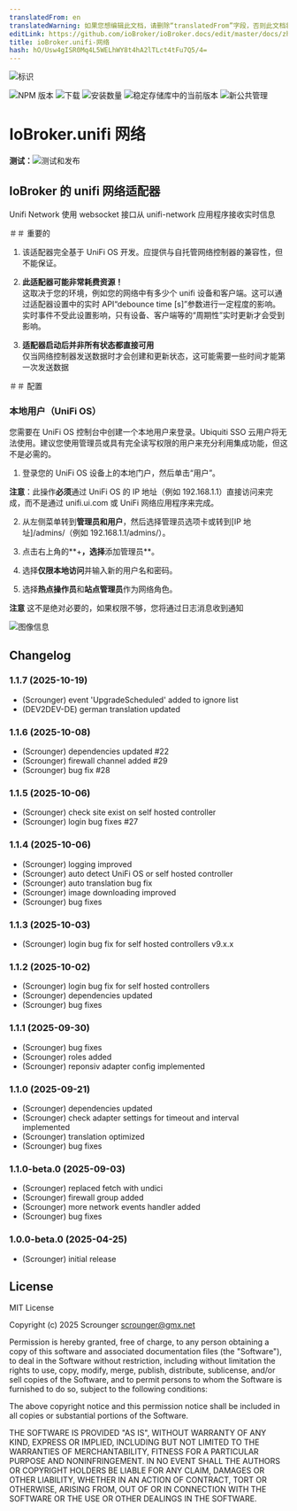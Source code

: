 ```yaml
---
translatedFrom: en
translatedWarning: 如果您想编辑此文档，请删除“translatedFrom”字段，否则此文档将再次自动翻译
editLink: https://github.com/ioBroker/ioBroker.docs/edit/master/docs/zh-cn/adapterref/iobroker.unifi-network/README.md
title: ioBroker.unifi-网络
hash: hO/Usw4gISR0Mq4L5WELhWY8t4hA2lTLct4tFu7Q5/4=
---
```

![标识](../../../en/adapterref/iobroker.unifi-network/admin/unifi-network.png)

![NPM 版本](https://img.shields.io/npm/v/iobroker.unifi-network.svg)
![下载](https://img.shields.io/npm/dm/iobroker.unifi-network.svg)
![安装数量](https://iobroker.live/badges/unifi-network-installed.svg)
![稳定存储库中的当前版本](https://iobroker.live/badges/unifi-network-stable.svg)
![新公共管理](https://nodei.co/npm/iobroker.unifi-network.png?downloads=true)

# IoBroker.unifi 网络
**测试：**![测试和发布](https://github.com/Scrounger/ioBroker.unifi-network/workflows/Test%20and%20Release/badge.svg)

## IoBroker 的 unifi 网络适配器
Unifi Network 使用 websocket 接口从 unifi-network 应用程序接收实时信息

＃＃ 重要的
1. 该适配器完全基于 UniFi OS 开发。应提供与自托管网络控制器的兼容性，但不能保证。

2. **此适配器可能非常耗费资源！**<br>这取决于您的环境，例如您的网络中有多少个 unifi 设备和客户端。这可以通过适配器设置中的实时 API“debounce time [s]”参数进行一定程度的影响。实时事件不受此设置影响，只有设备、客户端等的“周期性”实时更新才会受到影响。

3. **适配器启动后并非所有状态都直接可用**<br>仅当网络控制器发送数据时才会创建和更新状态，这可能需要一些时间才能第一次发送数据

＃＃ 配置
### 本地用户（UniFi OS）
您需要在 UniFi OS 控制台中创建一个本地用户来登录。Ubiquiti SSO 云用户将无法使用。建议您使用管理员或具有完全读写权限的用户来充分利用集成功能，但这不是必需的。

1. 登录您的 UniFi OS 设备上的本地门户，然后单击“用户”。

**注意**：此操作**必须**通过 UniFi OS 的 IP 地址（例如 192.168.1.1）直接访问来完成，而不是通过 unifi.ui.com 或 UniFi 网络应用程序来完成。

2. 从左侧菜单转到**管理员和用户**，然后选择管理员选项卡或转到[IP 地址]/admins/（例如 192.168.1.1/admins/）。

3. 点击右上角的**+**，选择**添加管理员**。

4. 选择**仅限本地访问**并输入新的用户名和密码。

5. 选择**热点操作员**和**站点管理员**作为网络角色。

**注意** 这不是绝对必要的，如果权限不够，您将通过日志消息收到通知

![图像信息](../../../en/adapterref/iobroker.unifi-network/doc/config_local_user.png)

## Changelog

<!--
	Placeholder for the next version (at the beginning of the line):
	### **WORK IN PROGRESS**
-->
### 1.1.7 (2025-10-19)

- (Scrounger) event 'UpgradeScheduled' added to ignore list
- (DEV2DEV-DE) german translation updated

### 1.1.6 (2025-10-08)

- (Scrounger) dependencies updated #22
- (Scrounger) firewall channel added #29
- (Scrounger) bug fix #28

### 1.1.5 (2025-10-06)

- (Scrounger) check site exist on self hosted controller
- (Scrounger) login bug fixes #27

### 1.1.4 (2025-10-06)

- (Scrounger) logging improved
- (Scrounger) auto detect UniFi OS or self hosted controller
- (Scrounger) auto translation bug fix
- (Scrounger) image downloading improved
- (Scrounger) bug fixes

### 1.1.3 (2025-10-03)

- (Scrounger) login bug fix for self hosted controllers v9.x.x

### 1.1.2 (2025-10-02)

- (Scrounger) login bug fix for self hosted controllers
- (Scrounger) dependencies updated
- (Scrounger) bug fixes

### 1.1.1 (2025-09-30)

- (Scrounger) bug fixes
- (Scrounger) roles added
- (Scrounger) reponsiv adapter config implemented

### 1.1.0 (2025-09-21)

- (Scrounger) dependencies updated
- (Scrounger) check adapter settings for timeout and interval implemented
- (Scrounger) translation optimized
- (Scrounger) bug fixes

### 1.1.0-beta.0 (2025-09-03)

- (Scrounger) replaced fetch with undici
- (Scrounger) firewall group added
- (Scrounger) more network events handler added
- (Scrounger) bug fixes

### 1.0.0-beta.0 (2025-04-25)

- (Scrounger) initial release

## License

MIT License

Copyright (c) 2025 Scrounger <scrounger@gmx.net>

Permission is hereby granted, free of charge, to any person obtaining a copy
of this software and associated documentation files (the "Software"), to deal
in the Software without restriction, including without limitation the rights
to use, copy, modify, merge, publish, distribute, sublicense, and/or sell
copies of the Software, and to permit persons to whom the Software is
furnished to do so, subject to the following conditions:

The above copyright notice and this permission notice shall be included in all
copies or substantial portions of the Software.

THE SOFTWARE IS PROVIDED "AS IS", WITHOUT WARRANTY OF ANY KIND, EXPRESS OR
IMPLIED, INCLUDING BUT NOT LIMITED TO THE WARRANTIES OF MERCHANTABILITY,
FITNESS FOR A PARTICULAR PURPOSE AND NONINFRINGEMENT. IN NO EVENT SHALL THE
AUTHORS OR COPYRIGHT HOLDERS BE LIABLE FOR ANY CLAIM, DAMAGES OR OTHER
LIABILITY, WHETHER IN AN ACTION OF CONTRACT, TORT OR OTHERWISE, ARISING FROM,
OUT OF OR IN CONNECTION WITH THE SOFTWARE OR THE USE OR OTHER DEALINGS IN THE
SOFTWARE.